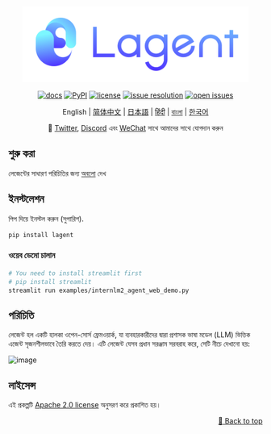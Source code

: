 <div id="top"></div>
<div align="center">
  <img src="docs/imgs/lagent_logo.png" width="450"/>

[![docs](https://img.shields.io/badge/docs-latest-blue)](https://lagent.readthedocs.io/en/latest/)
[![PyPI](https://img.shields.io/pypi/v/lagent)](https://pypi.org/project/lagent)
[![license](https://img.shields.io/github/license/InternLM/lagent.svg)](https://github.com/InternLM/lagent/tree/main/LICENSE)
[![issue resolution](https://img.shields.io/github/issues-closed-raw/InternLM/lagent)](https://github.com/InternLM/lagent/issues)
[![open issues](https://img.shields.io/github/issues-raw/InternLM/lagent)](https://github.com/InternLM/lagent/issues)

English | [简体中文](README_zh-CN.md) | [日本語](README_ja_JP.md) | [हिंदी](README_in_HIN.md) | [বাংলা](README_in_beng.md) | [한국어](README_KR_Kr.md)

</div>

<p align="center">
    👋 <a href="https://twitter.com/intern_lm" target="_blank">Twitter</a>, <a href="https://discord.gg/xa29JuW87d" target="_blank">Discord</a> এবং <a href="https://r.vansin.top/?r=internwx" target="_blank">WeChat</a> সাথে আমাদের সাথে যোগদান করুন
</p>


## শুরু করা

লেজেন্টের সাধারণ পরিচিতির জন্য [অবলো](docs/en/get_started/overview.md) দেখ

## ইনস্টলেশন

পিপ দিয়ে ইনস্টল করুন (সুপারিশ).

```bash
pip install lagent
```

### ওয়েব ডেমো চালান

```bash
# You need to install streamlit first
# pip install streamlit
streamlit run examples/internlm2_agent_web_demo.py
```

## পরিচিতি

লেজেন্ট হল একটি হালকা ওপেন-সোর্স ফ্রেমওয়ার্ক, যা ব্যবহারকারীদের দ্বারা প্রশাসক ভাষা মডেল (LLM) ভিত্তিক এজেন্ট সৃজনশীলভাবে তৈরি করতে দেয়। এটি লেজেন্ট যেসব প্রধান সরঞ্জাম সরবরাহ করে, সেটি নীচে দেখানো হয়:

![image](https://github.com/InternLM/lagent/assets/24351120/cefc4145-2ad8-4f80-b88b-97c05d1b9d3e)

## লাইসেন্স

এই প্রকল্পটি [Apache 2.0 license](LICENSE) অনুসরণ করে প্রকাশিত হয়।

<p align="right"><a href="#top">🔼 Back to top</a></p>
